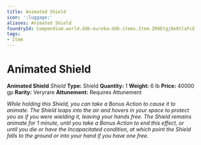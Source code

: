 ```yaml
---
title: Animated Shield
icon: ':luggage:'
aliases: Animated Shield
foundryId: Compendium.world.ddb-eureka-ddb-items.Item.ZR8Etgj8e8tlaFcE
tags:
- Item
---
```


# Animated Shield

**Animated Shield**
_Shield_
**Type:** Shield
**Quantity:** 1
**Weight:** 6 lb
**Price:** 40000 gp
**Rarity:** Veryrare
**Attunement:** Requires Attunement

*While holding this Shield, you can take a Bonus Action to cause it to animate. The Shield leaps into the air and hovers in your space to protect you as if you were wielding it, leaving your hands free. The Shield remains animate for 1 minute, until you take a Bonus Action to end this effect, or until you die or have the Incapacitated condition, at which point the Shield falls to the ground or into your hand if you have one free.*